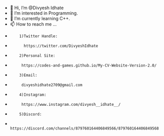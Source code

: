 - 👋 Hi, I’m @Divyesh Idhate
- 👀 I’m interested in Programming.
- 🌱 I’m currently learning C++.
- 📫 How to reach me ...
-         1)Twitter Handle:
-           https://twitter.com/DivyeshIdhate
-         2)Personal Site:
-          https://codes-and-games.github.io/My-CV-Website-Version-2.0/
-         3)Email:
-          divyeshidhate2709@gmail.com
-         4)Instagram:
-          https://www.instagram.com/divyesh__idhate__/
-         5)Discord:
-          https://discord.com/channels/879760164406849566/879760164406849568

